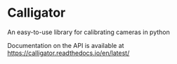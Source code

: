 # Calligator

An easy-to-use library for calibrating cameras in python

Documentation on the API is available at
https://calligator.readthedocs.io/en/latest/
